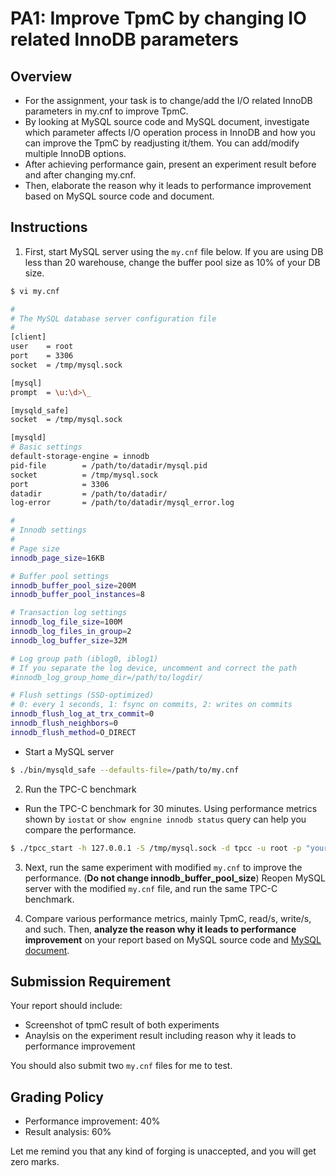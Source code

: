 # PA1: Improve TpmC by changing IO related InnoDB parameters

## Overview
- For the assignment, your task is to change/add the I/O related InnoDB parameters in my.cnf to improve TpmC.
- By looking at MySQL source code and MySQL document, investigate which parameter affects I/O operation process in InnoDB and how you can improve the TpmC by readjusting it/them. You can add/modify multiple InnoDB options. 
- After achieving performance gain, present an experiment result before and after changing my.cnf.
- Then, elaborate the reason why it leads to performance improvement based on MySQL source code and document.

## Instructions

1. First, start MySQL server using the ``my.cnf`` file below. If you are using DB less than 20 warehouse, change the buffer pool size as 10% of your DB size.

```bash
$ vi my.cnf

#
# The MySQL database server configuration file
#
[client]
user    = root
port    = 3306
socket  = /tmp/mysql.sock

[mysql]
prompt  = \u:\d>\_

[mysqld_safe]
socket  = /tmp/mysql.sock

[mysqld]
# Basic settings
default-storage-engine = innodb
pid-file        = /path/to/datadir/mysql.pid
socket          = /tmp/mysql.sock
port            = 3306
datadir         = /path/to/datadir/
log-error       = /path/to/datadir/mysql_error.log

#
# Innodb settings
#
# Page size
innodb_page_size=16KB

# Buffer pool settings
innodb_buffer_pool_size=200M
innodb_buffer_pool_instances=8

# Transaction log settings
innodb_log_file_size=100M
innodb_log_files_in_group=2
innodb_log_buffer_size=32M

# Log group path (iblog0, iblog1)
# If you separate the log device, uncomment and correct the path
#innodb_log_group_home_dir=/path/to/logdir/

# Flush settings (SSD-optimized)
# 0: every 1 seconds, 1: fsync on commits, 2: writes on commits
innodb_flush_log_at_trx_commit=0
innodb_flush_neighbors=0
innodb_flush_method=O_DIRECT
```
- Start a MySQL server

```bash
$ ./bin/mysqld_safe --defaults-file=/path/to/my.cnf
```

2. Run the TPC-C benchmark
- Run the TPC-C benchmark for 30 minutes. Using performance metrics shown by ``iostat`` or ``show engnine innodb status`` query can help you compare the performance.
```bash
$ ./tpcc_start -h 127.0.0.1 -S /tmp/mysql.sock -d tpcc -u root -p "yourPassword" -w 20 -c 8 -r 10 -l 1800 | tee tpcc-vanilla-result.txt
```

3. Next, run the same experiment with modified ``my.cnf`` to improve the performance. (**Do not change innodb_buffer_pool_size**) Reopen MySQL server with the modified ``my.cnf`` file, and run the same TPC-C benchmark.

4. Compare various performance metrics, mainly TpmC, read/s, write/s, and such. Then, **analyze the reason why it leads to performance improvement** on your report based on MySQL source code and [MySQL document](https://dev.mysql.com/doc/refman/5.7/en/innodb-parameters.html). 

## Submission Requirement
Your report should include:
- Screenshot of tpmC result of both experiments 
- Anaylsis on the experiment result including reason why it leads to performance improvement

You should also submit two ``my.cnf`` files for me to test.

## Grading Policy
- Performance improvement: 40%
- Result analysis: 60%

Let me remind you that any kind of forging is unaccepted, and you will get zero marks. 






 

